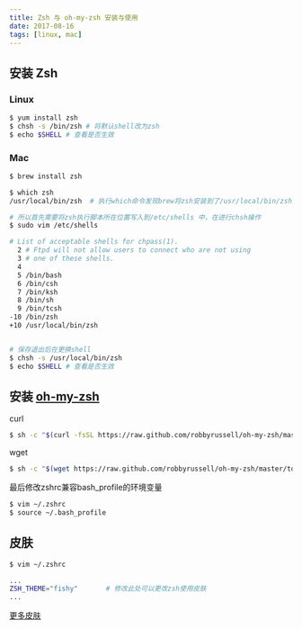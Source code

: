 ```yaml
---
title: Zsh 与 oh-my-zsh 安装与使用
date: 2017-08-16
tags: [linux, mac]
---
```


<!-- toc -->

## 安装 Zsh
### Linux
```bash
$ yum install zsh
$ chsh -s /bin/zsh # 将默认shell改为zsh
$ echo $SHELL # 查看是否生效
```
### Mac
```bash
$ brew install zsh

$ which zsh
/usr/local/bin/zsh  # 执行which命令发现brew将zsh安装到了/usr/local/bin/zsh

# 所以首先需要将zsh执行脚本所在位置写入到/etc/shells 中，在进行chsh操作
$ sudo vim /etc/shells

# List of acceptable shells for chpass(1).
  2 # Ftpd will not allow users to connect who are not using
  3 # one of these shells.
  4
  5 /bin/bash
  6 /bin/csh
  7 /bin/ksh
  8 /bin/sh
  9 /bin/tcsh
-10 /bin/zsh
+10 /usr/local/bin/zsh


# 保存退出后在更换shell
$ chsh -s /usr/local/bin/zsh
$ echo $SHELL # 查看是否生效

```

## 安装 [ oh-my-zsh ](http://ohmyz.sh/)


curl
```bash
$ sh -c "$(curl -fsSL https://raw.github.com/robbyrussell/oh-my-zsh/master/tools/install.sh)"
```
wget
```bash
$ sh -c "$(wget https://raw.github.com/robbyrussell/oh-my-zsh/master/tools/install.sh -O -)"
```

最后修改zshrc兼容bash_profile的环境变量
```bash
$ vim ~/.zshrc
$ source ~/.bash_profile
```

## 皮肤

```bash
$ vim ~/.zshrc

...
ZSH_THEME="fishy"       # 修改此处可以更改zsh使用皮肤
...
```

[更多皮肤](https://github.com/robbyrussell/oh-my-zsh/wiki/themes)
